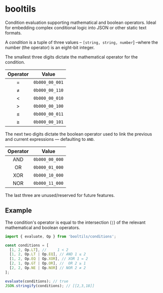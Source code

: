 # booltils

Condition evaluation supporting mathematical and boolean operators. Ideal for embedding complex conditional logic into JSON or other static text formats.

A _condition_ is a tuple of three values – `[string, string, number`] –where the number (the operator) is an eight-bit integer.

The smallest three digits dictate the mathematical operator for the condition.

| Operator |     Value      |
| :------: | :------------: |
|    =     | `0b000_00_001` |
|    ≠     | `0b000_00_110` |
|    <     | `0b000_00_010` |
|    >     | `0b000_00_100` |
|    ≤     | `0b000_00_011` |
|    ≥     | `0b000_00_101` |

The next two digits dictate the boolean operator used to link the previous and current expressions — defaulting to `AND`.

| Operator |     Value      |
| :------: | :------------: |
|   AND    | `0b000_00_000` |
|    OR    | `0b000_01_000` |
|   XOR    | `0b000_10_000` |
|   NOR    | `0b000_11_000` |

The last three are unused/reserved for future features.

## Example

The condition's operator is equal to the intersection (`|`) of the relevant mathematical and boolean operators.

```ts
import { evaluate, Op } from 'booltils/conditions';

const conditions = [
  [1, 2, Op.LT], //     1 < 2
  [1, 2, Op.LT | Op.EQ], // AND 1 ≤ 2
  [1, 2, Op.EQ | Op.XOR], // XOR 1 = 2
  [2, 1, Op.GT | Op.OR], //  OR 2 ≥ 1
  [2, 2, Op.NE | Op.NOR] // NOR 2 ≠ 2
];

evaluate(conditions); // true
JSON.stringify(conditions); // [[2,3,18]]
```
